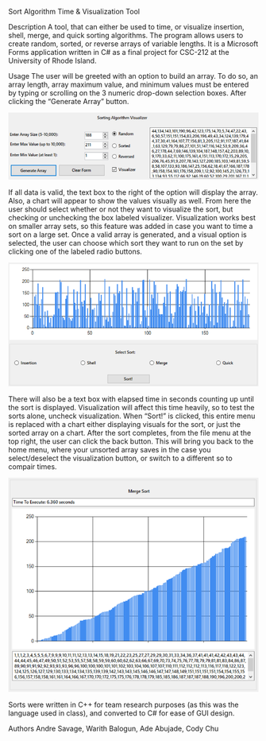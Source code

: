 Sort Algorithm Time & Visualization Tool

Description
A tool, that can either be used to time, or visualize insertion, shell, merge, and quick sorting algorithms. 
The program allows users to create random, sorted, or reverse arrays of variable lengths. 
It is a Microsoft Forms application written in C# as a final project for CSC-212 at the University of Rhode Island.

Usage
The user will be greeted with an option to build an array. To do so, an array length, array maximum value, 
and minimum values must be entered by typing or scrolling on the 3 numeric drop-down selection boxes. After clicking the “Generate Array” button.

![alt text](https://github.com/warithb/Sorting_Algos/blob/main/images/genArray.PNG?raw=true)


If all data is valid, the text box to the right of the option will display the array. Also, a chart will appear to show the values visually as well. 
From here the user should select whether or not they want to visualize the sort, but checking or unchecking the box labeled visualizer. 
Visualization works best on smaller array sets, so this feature was added in case you want to time a sort on a large set. Once a valid array is generated, 
and a visual option is selected, the user can choose which sort they want to run on the set by clicking one of the labeled radio buttons. 

![alt text](https://github.com/warithb/Sorting_Algos/blob/main/images/selectSort.PNG?raw=true)

There will also be a text box with elapsed time in seconds counting up until the sort is displayed. Visualization will affect this time heavily, 
so to test the sorts alone, uncheck visualization. When “Sort!” is clicked, this entire menu is replaced with a chart either displaying visuals for the sort, or just the sorted array on a chart. After the sort completes, from the file menu at the top right, the user can click the back button. This will bring you back to the home menu, where your unsorted array saves in the case you select/deselect the visualization button, or switch to a different so to compair times.


![alt text](https://github.com/warithb/Sorting_Algos/blob/main/images/viewSort.PNG?raw=true)

Sorts were written in C++ for team research purposes (as this was the language used in class), and converted to C# for ease of GUI design.  

Authors
Andre Savage, Warith Balogun, Ade Abujade, Cody Chu
